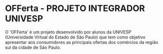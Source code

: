 # OFFerta - PROJETO INTEGRADOR UNIVESP

O 'OFFerta' é um projeto desenvolvido por alunos da UNIVESP (Universidade Virtual do Estado de São Paulo) que tem como objetivo apresentar aos consumidores as principais ofertas dos comércios da região sul da cidade de São Paulo.